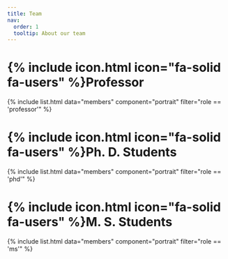 ```yaml
---
title: Team
nav:
  order: 1
  tooltip: About our team
---
```


# {% include icon.html icon="fa-solid fa-users" %}Professor

{% include list.html data="members" component="portrait" filter="role == 'professor'" %}

# {% include icon.html icon="fa-solid fa-users" %}Ph. D. Students

{% include list.html data="members" component="portrait" filter="role == 'phd'" %}

# {% include icon.html icon="fa-solid fa-users" %}M. S. Students

{% include list.html data="members" component="portrait" filter="role == 'ms'" %}